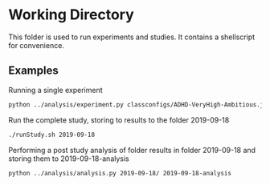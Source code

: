 # Working Directory
This folder is used to run experiments and studies. It contains a shellscript for convenience.

## Examples
Running a single experiment
```bash
python ../analysis/experiment.py classconfigs/ADHD-VeryHigh-Ambitious.json --simulation-config-file SimulationConfigFile.json --seed 11111 --headless PCA-test-ADHDVH
```

Run the complete study, storing to results to the folder 2019-09-18
```bash
./runStudy.sh 2019-09-18
```

Performing a post study analysis of folder results in folder 2019-09-18 and storing them to 2019-09-18-analysis
```bash
python ../analysis/analysis.py 2019-09-18/ 2019-09-18-analysis
```